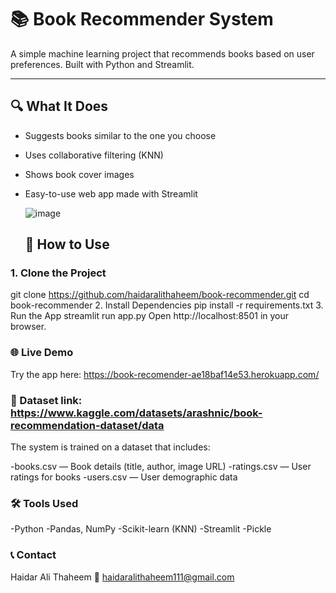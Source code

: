 # 📚 Book Recommender System

A simple machine learning project that recommends books based on user preferences. Built with Python and Streamlit.

---

## 🔍 What It Does

- Suggests books similar to the one you choose
- Uses collaborative filtering (KNN)
- Shows book cover images
- Easy-to-use web app made with Streamlit


  ![image](https://github.com/user-attachments/assets/a2cdc9cd-d858-488c-8765-b480df8a3094)
  ## 🚀 How to Use

### 1. Clone the Project

git clone https://github.com/haidaralithaheem/book-recommender.git
cd book-recommender
2. Install Dependencies
pip install -r requirements.txt
3. Run the App
streamlit run app.py
Open http://localhost:8501 in your browser.



### 🌐 Live Demo
Try the app here:
https://book-recomender-ae18baf14e53.herokuapp.com/

### 📁 Dataset link: https://www.kaggle.com/datasets/arashnic/book-recommendation-dataset/data

The system is trained on a dataset that includes:

-books.csv — Book details (title, author, image URL)
-ratings.csv — User ratings for books
-users.csv — User demographic data

### 🛠 Tools Used
-Python
-Pandas, NumPy
-Scikit-learn (KNN)
-Streamlit
-Pickle

### 📞 Contact
Haidar Ali Thaheem
📧 haidaralithaheem111@gmail.com


